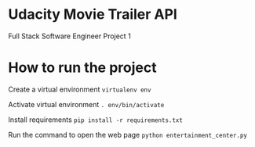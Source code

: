 # Udacity Movie Trailer API
Full Stack Software Engineer Project 1

# How to run the project
Create a virtual environment
```virtualenv env```

Activate virtual environment
```. env/bin/activate ```

Install requirements
```pip install -r requirements.txt```

Run the command to open the web page
```python entertainment_center.py ```

